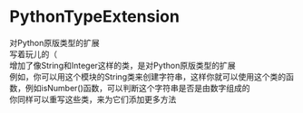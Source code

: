 # PythonTypeExtension
对Python原版类型的扩展<br>
写着玩儿的（<br>
增加了像String和Integer这样的类，是对Python原版类型的扩展<br>
例如，你可以用这个模块的String类来创建字符串，这样你就可以使用这个类的函数，例如isNumber()函数，可以判断这个字符串是否是由数字组成的<br>
你同样可以重写这些类，来为它们添加更多方法<br>
